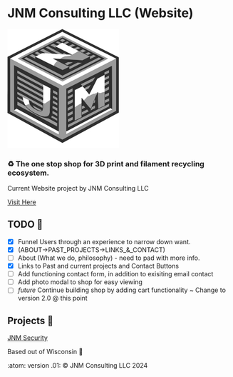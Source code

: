 # JNM Consulting LLC (Website)

<img src="images/JNMlogo-alpha.PNG" height="auto" width="250px"/>

 ### :recycle: The one stop shop for 3D print and filament recycling ecosystem.

Current Website project by JNM Consulting LLC

[Visit Here](https://jnmconsulting.org)

## TODO :memo:
 - [x] Funnel Users through an experience to narrow down want.
 - [x] (ABOUT->PAST_PROJECTS->LINKS_&_CONTACT)
 - [ ] About (What we do, philosophy) - need to pad with more info.
 - [x] Links to Past and current projects and Contact Buttons
 - [ ] Add functioning contact form, in addition to exisiting email contact
 - [ ] Add photo modal to shop for easy viewing
 - [ ] *future* Continue building shop by adding cart functionality ~ Change to version 2.0 @ this point

## Projects :open_file_folder:
[JNM Security](https://www.jnmsecurity.com)


Based out of Wisconsin :cheese:

:atom: version .01: &copy; JNM Consulting LLC 2024
